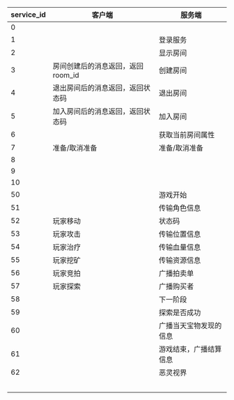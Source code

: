 | service_id | 客户端                            | 服务端                 |
| ---------- | --------------------------------- | ---------------------- |
| 0          |                                   |                        |
| 1          |                                   | 登录服务               |
| 2          |                                   | 显示房间               |
| 3          | 房间创建后的消息返回，返回room_id | 创建房间               |
| 4          | 退出房间后的消息返回，返回状态码  | 退出房间               |
| 5          | 加入房间后的消息返回，返回状态码  | 加入房间               |
| 6          |                                   | 获取当前房间属性       |
| 7          | 准备/取消准备                     | 准备/取消准备          |
| 8          |                                   |                        |
| 9          |                                   |                        |
| 10         |                                   |                        |
| 50         |                                   | 游戏开始               |
| 51         |                                   | 传输角色信息           |
| 52         | 玩家移动                          | 状态码                 |
| 53         | 玩家攻击                          | 传输位置信息           |
| 54         | 玩家治疗                          | 传输血量信息           |
| 55         | 玩家挖矿                          | 传输资源信息           |
| 56         | 玩家竞拍                          | 广播拍卖单             |
| 57         | 玩家探索                          | 广播购买者             |
| 58         |                                   | 下一阶段               |
| 59         |                                   | 探索是否成功           |
| 60         |                                   | 广播当天宝物发现的信息 |
| 61         |                                   | 游戏结束，广播结算信息 |
| 62         |                                   | 恶灵视界               |
|            |                                   |                        |
|            |                                   |                        |
|            |                                   |                        |
|            |                                   |                        |
|            |                                   |                        |